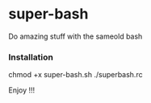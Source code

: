 # super-bash
Do amazing stuff with the sameold bash

### Installation
chmod +x super-bash.sh
./superbash.rc

Enjoy !!!
